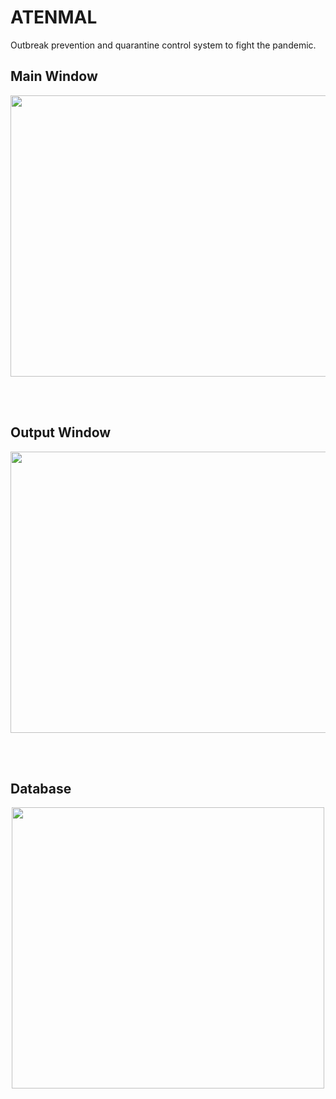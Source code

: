 # ATENMAL
Outbreak prevention and quarantine control system to fight the pandemic.

## Main Window
<p align='center'>
  <a>
    <img src="https://github.com/Kushagrabainsla/DSC_WOW_ATENMAL/blob/main/Screenshot%202020-12-13%20at%2012.08.16%20PM.png" width="600" height="450" />
  </a>&nbsp;&nbsp;
</p>  

<Br>

## Output Window
<p align='center'>  
  <a>
    <img src="https://github.com/Kushagrabainsla/DSC_WOW_ATENMAL/blob/main/Screenshot%202020-12-12%20at%202.21.43%20PM.png" width="700" height="450" />
  </a>&nbsp;&nbsp;
</p>

<Br>

## Database
<p align='center'>  
  <a>
    <img src="https://github.com/Kushagrabainsla/DSC_WOW_ATENMAL/blob/main/Screenshot%202020-12-12%20at%202.23.41%20PM.png" width="500" height="450" />
  </a>&nbsp;&nbsp;
  
</p>
